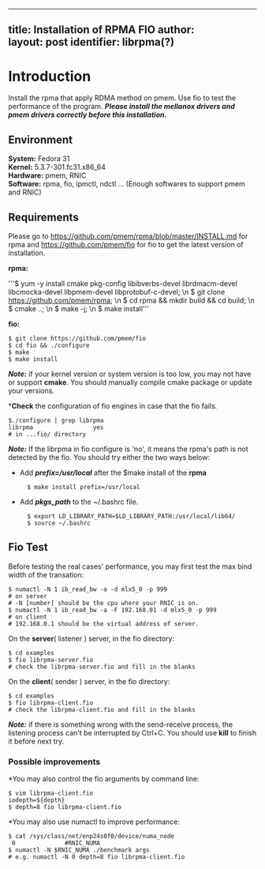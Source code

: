 
---
title: Installation of RPMA FIO
author:  
layout: post
identifier: librpma(?)
---

# Introduction

Install the rpma that apply RDMA method on pmem. Use fio to test the performance of the program. ***Please install the mellanox drivers and pmem drivers correctly before this installation.***
## Environment

**System:** Fedora 31  
**Kernel:** 5.3.7-301.fc31.x86_64  
**Hardware:** pmem, RNIC  
**Software:** rpma, fio, ipmctl, ndctl ... (Enough softwares to support pmem and RNIC)  

## Requirements

Please go to https://github.com/pmem/rpma/blob/master/INSTALL.md for rpma and  https://github.com/pmem/fio for fio to get the latest version of installation.

**rpma:**

'''$ yum -y install cmake pkg-config libibverbs-devel librdmacm-devel libcmocka-devel libpmem-devel libprotobuf-c-devel; \n $ git clone https://github.com/pmem/rpma; \n $ cd rpma && mkdir build && cd build; \n $ cmake ..; \n $ make -j; \n $ make install'''

**fio:**

	$ git clone https://github.com/pmem/fio
	$ cd fio && ./configure
	$ make
	$ make install

***Note:***  if your kernel version or system version is too low, you may not have or support **cmake**. You should manually compile cmake package or update your versions. 


***Check** the configuration of fio engines in case that the fio fails. 
	
	$./configure | grep librpma
	librpma                 yes
	# in ...fio/ directory 

***Note:*** If the librpma in fio configure is 'no', it means the rpma's path is not detected by the fio. You should try either the two ways below:
* Add ***prefix=/usr/local*** after the $make install of the **rpma**  

		$ make install prefix=/usr/local
* Add ***pkgs_path*** to the ~/.bashrc file.

		$ export LD_LIBRARY_PATH=$LD_LIBRARY_PATH:/usr/local/lib64/
		$ source ~/.bashrc

## Fio Test

Before testing the real cases' performance, you may first test the max bind width of the transation:
	
	$ numactl -N 1 ib_read_bw -a -d mlx5_0 -p 999
	# on server
	# -N [number] should be the cpu where your RNIC is on.
	$ numactl -N 1 ib_read_bw -a -F 192.168.01 -d mlx5_0 -p 999
	# on client
	# 192.168.0.1 should be the virtual address of server.

On the **server**( listener ) server, in the fio directory:

	$ cd examples 
	$ fio librpma-server.fio
	# check the librpma-server.fio and fill in the blanks

On the **client**( sender ) server, in the fio directory:
	
	$ cd examples 
	$ fio librpma-client.fio
	# check the librpma-client.fio and fill in the blanks

***Note:*** if there is something wrong with the send-receive process, the listening process can't be interrupted by Ctrl+C. You should use **kill** to finish it before next try.

### Possible improvements

*You may also control the fio arguments by command line:

	$ vim librpma-client.fio
	iodepth=${depth}
	$ depth=8 fio librpma-client.fio

*You may also use numactl to improve performance:
	
	$ cat /sys/class/net/enp24s0f0/device/numa_node
	 0              #RNIC_NUMA
	$ numactl -N $RNIC_NUMA ./benchmark args
	# e.g. numactl -N 0 depth=8 fio librpma-client.fio
